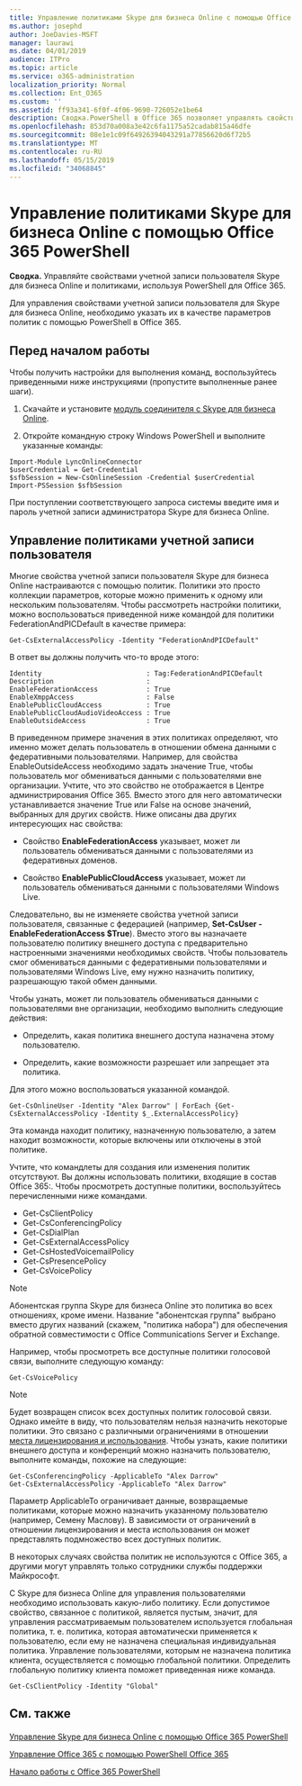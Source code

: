 ```yaml
---
title: Управление политиками Skype для бизнеса Online с помощью Office 365 PowerShell
ms.author: josephd
author: JoeDavies-MSFT
manager: laurawi
ms.date: 04/01/2019
audience: ITPro
ms.topic: article
ms.service: o365-administration
localization_priority: Normal
ms.collection: Ent_O365
ms.custom: ''
ms.assetid: ff93a341-6f0f-4f06-9690-726052e1be64
description: Сводка.PowerShell в Office 365 позволяет управлять свойствами учетной записи пользователя Skype для бизнеса Online с политиками.
ms.openlocfilehash: 853d70a008a3e42c6fa1175a52cadab815a46dfe
ms.sourcegitcommit: 08e1e1c09f64926394043291a77856620d6f72b5
ms.translationtype: MT
ms.contentlocale: ru-RU
ms.lasthandoff: 05/15/2019
ms.locfileid: "34068845"
---
```

# <a name="manage-skype-for-business-online-policies-with-office-365-powershell"></a>Управление политиками Skype для бизнеса Online с помощью Office 365 PowerShell

 **Сводка.** Управляйте свойствами учетной записи пользователя Skype для бизнеса Online и политиками, используя PowerShell для Office 365.
  
Для управления свойствами учетной записи пользователя для Skype для бизнеса Online, необходимо указать их в качестве параметров политик с помощью PowerShell в Office 365.
  
## <a name="before-you-begin"></a>Перед началом работы

Чтобы получить настройки для выполнения команд, воспользуйтесь приведенными ниже инструкциями (пропустите выполненные ранее шаги).
  
1. Скачайте и установите [ модуль соединителя с Skype для бизнеса Online](https://www.microsoft.com/download/details.aspx?id=39366).
    
2. Откройте командную строку Windows PowerShell и выполните указанные команды: 
    
```
Import-Module LyncOnlineConnector
$userCredential = Get-Credential
$sfbSession = New-CsOnlineSession -Credential $userCredential
Import-PSSession $sfbSession
  ```

При поступлении соответствующего запроса системы введите имя и пароль учетной записи администратора Skype для бизнеса Online.
    
## <a name="manage-user-account-policies"></a>Управление политиками учетной записи пользователя

Многие свойства учетной записи пользователя Skype для бизнеса Online настраиваются с помощью политик. Политики  это просто коллекции параметров, которые можно применить к одному или нескольким пользователям. Чтобы рассмотреть настройки политики, можно воспользоваться приведенной ниже командой для политики FederationAndPICDefault в качестве примера:
  
```
Get-CsExternalAccessPolicy -Identity "FederationAndPICDefault"
```

В ответ вы должны получить что-то вроде этого:
  
```
Identity                          : Tag:FederationAndPICDefault
Description                       :
EnableFederationAccess            : True
EnableXmppAccess                  : False
EnablePublicCloudAccess           : True
EnablePublicCloudAudioVideoAccess : True
EnableOutsideAccess               : True
```

В приведенном примере значения в этих политиках определяют, что именно может делать пользователь в отношении обмена данными с федеративными пользователями. Например, для свойства EnableOutsideAccess необходимо задать значение True, чтобы пользователь мог обмениваться данными с пользователями вне организации. Учтите, что это свойство не отображается в Центре администрирования Office 365. Вместо этого для него автоматически устанавливается значение True или False на основе значений, выбранных для других свойств. Ниже описаны два других интересующих нас свойства:
  
- Свойство **EnableFederationAccess** указывает, может ли пользователь обмениваться данными с пользователями из федеративных доменов.
    
- Свойство **EnablePublicCloudAccess** указывает, может ли пользователь обмениваться данными с пользователями Windows Live.
    
Следовательно, вы не изменяете свойства учетной записи пользователя, связанные с федерацией (например, **Set-CsUser -EnableFederationAccess $True**). Вместо этого вы назначаете пользователю политику внешнего доступа с предварительно настроенными значениями необходимых свойств. Чтобы пользователь смог обмениваться данными с федеративными пользователями и пользователями Windows Live, ему нужно назначить политику, разрешающую такой обмен данными.
  
Чтобы узнать, может ли пользователь обмениваться данными с пользователями вне организации, необходимо выполнить следующие действия:
  
- Определить, какая политика внешнего доступа назначена этому пользователю.
    
- Определить, какие возможности разрешает или запрещает эта политика.
    
Для этого можно воспользоваться указанной командой.
  
```
Get-CsOnlineUser -Identity "Alex Darrow" | ForEach {Get-CsExternalAccessPolicy -Identity $_.ExternalAccessPolicy}
```

Эта команда находит политику, назначенную пользователю, а затем находит возможности, которые включены или отключены в этой политике.
  
Учтите, что командлеты для создания или изменения политик отсутствуют. Вы должны использовать политики, входящие в состав Office 365:. Чтобы просмотреть доступные политики, воспользуйтесь перечисленными ниже командами.
  
- Get-CsClientPolicy       
- Get-CsConferencingPolicy        
- Get-CsDialPlan            
- Get-CsExternalAccessPolicy                         
- Get-CsHostedVoicemailPolicy                        
- Get-CsPresencePolicy                               
- Get-CsVoicePolicy                                  

> [!NOTE]
> Абонентская группа Skype для бизнеса Online  это политика во всех отношениях, кроме имени. Название "абонентская группа" выбрано вместо других названий (скажем, "политика набора") для обеспечения обратной совместимости с Office Communications Server и Exchange. 
  
Например, чтобы просмотреть все доступные политики голосовой связи, выполните следующую команду:
  
```
Get-CsVoicePolicy
```

> [!NOTE]
> Будет возвращен список всех доступных политик голосовой связи. Однако имейте в виду, что пользователям нельзя назначить некоторые политики. Это связано с различными ограничениями в отношении [места лицензирования и использования](https://msdn.microsoft.com/en-us/library/azure/dn194136.aspx). Чтобы узнать, какие политики внешнего доступа и конференций можно назначить пользователю, выполните команды, похожие на следующие: 

```
Get-CsConferencingPolicy -ApplicableTo "Alex Darrow"
Get-CsExternalAccessPolicy -ApplicableTo "Alex Darrow"
```

Параметр ApplicableTo ограничивает данные, возвращаемые политиками, которые можно назначить указанному пользователю (например, Семену Маслову). В зависимости от ограничений в отношении лицензирования и места использования он может представлять подмножество всех доступных политик. 
  
В некоторых случаях свойства политик не используются с Office 365, а другими могут управлять только сотрудники службы поддержки Майкрософт. 
  
С Skype для бизнеса Online для управления пользователями необходимо использовать какую-либо политику. Если допустимое свойство, связанное с политикой, является пустым, значит, для управления рассматриваемым пользователем используется глобальная политика, т. е. политика, которая автоматически применяется к пользователю, если ему не назначена специальная индивидуальная политика. Управление пользователями, которым не назначена политика клиента, осуществляется с помощью глобальной политики. Определить глобальную политику клиента поможет приведенная ниже команда.
  
```
Get-CsClientPolicy -Identity "Global"
```

## <a name="see-also"></a>См. также

#### 

[Управление Skype для бизнеса Online с помощью Office 365 PowerShell](manage-skype-for-business-online-with-office-365-powershell.md)
  
[Управление Office 365 с помощью PowerShell Office 365](manage-office-365-with-office-365-powershell.md)
  
[Начало работы с Office 365 PowerShell](getting-started-with-office-365-powershell.md)

